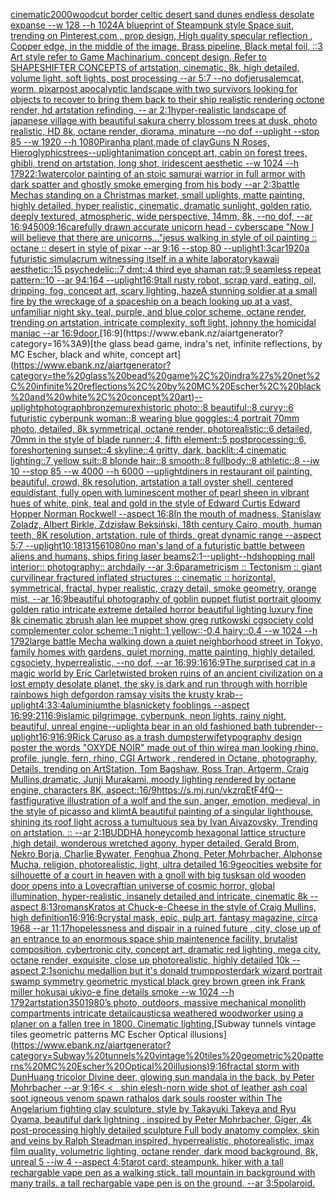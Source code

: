 [cinematic](https://www.ebank.nz/aiartgenerator?category=cinematic)[2000](https://www.ebank.nz/aiartgenerator?category=2000)[woodcut border celtic desert sand dunes endless desolate expanse --w 128 --h 1024](https://www.ebank.nz/aiartgenerator?category=woodcut%20border%20celtic%20desert%20sand%20dunes%20endless%20desolate%20expanse%20--w%20128%20--h%201024)[A blueprint of Steampunk style Space suit,    trending on Pinterest.com  , prop design, High quality specular reflection , Copper  edge, in the middle of the image, Brass pipeline,  Black metal foil,  ::3  Art style refer to Game Machinarium.  concept design, Refer to SHAPESHIFTER CONCEPTS  of artstation, cinematic,  8k, high detailed,  volume light,  soft lights,  post processing    --ar 5:7   --no dof](https://www.ebank.nz/aiartgenerator?category=A%20blueprint%20of%20Steampunk%20style%20Space%20suit%2C%20%20%20%20trending%20on%20Pinterest.com%20%20%2C%20prop%20design%2C%20High%20quality%20specular%20reflection%20%2C%20Copper%20%20edge%2C%20in%20the%20middle%20of%20the%20image%2C%20Brass%20pipeline%2C%20%20Black%20metal%20foil%2C%20%20%3A%3A3%20%20Art%20style%20refer%20to%20Game%20Machinarium.%20%20concept%20design%2C%20Refer%20to%20SHAPESHIFTER%20CONCEPTS%20%20of%20artstation%2C%20cinematic%2C%20%208k%2C%20high%20detailed%2C%20%20volume%20light%2C%20%20soft%20lights%2C%20%20post%20processing%20%20%20%20--ar%205%3A7%20%20%20--no%20dof)[jerusalem](https://www.ebank.nz/aiartgenerator?category=jerusalem)[cat, worm, pixar](https://www.ebank.nz/aiartgenerator?category=cat%2C%20worm%2C%20pixar)[post apocalyptic landscape with two survivors looking for objects to recover to bring them back to their ship realistic rendering octone render, hd artstation refinding, -- ar 2:1](https://www.ebank.nz/aiartgenerator?category=post%20apocalyptic%20landscape%20with%20two%20survivors%20looking%20for%20objects%20to%20recover%20to%20bring%20them%20back%20to%20their%20ship%20realistic%20rendering%20octone%20render%2C%20hd%20artstation%20refinding%2C%20--%20ar%202%3A1)[hyper-realistic landscape of japanese village with beautiful sakura cherry blossom trees at dusk, photo realistic, HD 8k, octane render, diorama, minature --no dof --uplight --stop 85 --w 1920 --h 1080](https://www.ebank.nz/aiartgenerator?category=hyper-realistic%20landscape%20of%20japanese%20village%20with%20beautiful%20sakura%20cherry%20blossom%20trees%20at%20dusk%2C%20photo%20realistic%2C%20HD%208k%2C%20octane%20render%2C%20diorama%2C%20minature%20--no%20dof%20--uplight%20--stop%2085%20--w%201920%20--h%201080)[Piranha plant,made of clay](https://www.ebank.nz/aiartgenerator?category=Piranha%20plant%2Cmade%20of%20clay)[Guns N Roses, Hieroglyphics](https://www.ebank.nz/aiartgenerator?category=Guns%20N%20Roses%2C%20Hieroglyphics)[trees](https://www.ebank.nz/aiartgenerator?category=trees)[--uplight](https://www.ebank.nz/aiartgenerator?category=--uplight)[animation concept art, cabin on forest trees, ghibli, trend on artstation, long shot, iridescent aesthetic --w 1024 --h 1792](https://www.ebank.nz/aiartgenerator?category=animation%20concept%20art%2C%20cabin%20on%20forest%20trees%2C%20ghibli%2C%20trend%20on%20artstation%2C%20long%20shot%2C%20iridescent%20aesthetic%20--w%201024%20--h%201792)[2:1](https://www.ebank.nz/aiartgenerator?category=2%3A1)[watercolor painting of an stoic samurai warrior in full armor with dark spatter and ghostly smoke emerging from his body --ar 2:3](https://www.ebank.nz/aiartgenerator?category=watercolor%20painting%20of%20an%20stoic%20samurai%20warrior%20in%20full%20armor%20with%20dark%20spatter%20and%20ghostly%20smoke%20emerging%20from%20his%20body%20--ar%202%3A3)[battle Mechas standing on a Christmas market, small uplights, matte painting, highly detailed, hyper realistic, cinematic, dramatic sunlight, golden ratio, deeply textured, atmospheric, wide perspective, 14mm, 8k, --no dof, --ar 16:9](https://www.ebank.nz/aiartgenerator?category=battle%20Mechas%20standing%20on%20a%20Christmas%20market%2C%20small%20uplights%2C%20matte%20painting%2C%20highly%20detailed%2C%20hyper%20realistic%2C%20cinematic%2C%20dramatic%20sunlight%2C%20golden%20ratio%2C%20deeply%20textured%2C%20atmospheric%2C%20wide%20perspective%2C%2014mm%2C%208k%2C%20--no%20dof%2C%20--ar%2016%3A9)[4500](https://www.ebank.nz/aiartgenerator?category=4500)[9:16](https://www.ebank.nz/aiartgenerator?category=9%3A16)[carefully drawn accurate unicorn head - cyberscape "Now I will believe that there are unicorns..."](https://www.ebank.nz/aiartgenerator?category=carefully%20drawn%20accurate%20unicorn%20head%20-%20cyberscape%20%22Now%20I%20will%20believe%20that%20there%20are%20unicorns...%22)[jesus walking in style of oil painting :: octane :: desert in style of pixar --ar 9:16 --stop 80 --uplight](https://www.ebank.nz/aiartgenerator?category=jesus%20walking%20in%20style%20of%20oil%20painting%20%3A%3A%20octane%20%3A%3A%20desert%20in%20style%20of%20pixar%20--ar%209%3A16%20--stop%2080%20--uplight)[1:3](https://www.ebank.nz/aiartgenerator?category=1%3A3)[car](https://www.ebank.nz/aiartgenerator?category=car)[1920](https://www.ebank.nz/aiartgenerator?category=1920)[a futuristic simulacrum witnessing itself in a white laboratory](https://www.ebank.nz/aiartgenerator?category=a%20futuristic%20simulacrum%20witnessing%20itself%20in%20a%20white%20laboratory)[kawaii aesthetic::15 psychedelic::7 dmt::4 third eye shaman rat::9 seamless repeat pattern::10  --ar 94:164 --uplight](https://www.ebank.nz/aiartgenerator?category=kawaii%20aesthetic%3A%3A15%20psychedelic%3A%3A7%20dmt%3A%3A4%20third%20eye%20shaman%20rat%3A%3A9%20seamless%20repeat%20pattern%3A%3A10%20%20--ar%2094%3A164%20--uplight)[16:9](https://www.ebank.nz/aiartgenerator?category=16%3A9)[tall rusty robot, scrap yard, eating, oil, dripping, fog, concept art, scary lighting, haze](https://www.ebank.nz/aiartgenerator?category=tall%20rusty%20robot%2C%20scrap%20yard%2C%20eating%2C%20oil%2C%20dripping%2C%20fog%2C%20concept%20art%2C%20scary%20lighting%2C%20haze)[A stunning soldier at a small fire by the wreckage of a spaceship on a beach looking up at a vast, unfamiliar night sky. teal, purple, and blue color scheme, octane render, trending on artstation, intricate complexity, soft light, johnny the homicidal maniac --ar 16:9](https://www.ebank.nz/aiartgenerator?category=A%20stunning%20soldier%20at%20a%20small%20fire%20by%20the%20wreckage%20of%20a%20spaceship%20on%20a%20beach%20looking%20up%20at%20a%20vast%2C%20unfamiliar%20night%20sky.%20teal%2C%20purple%2C%20and%20blue%20color%20scheme%2C%20octane%20render%2C%20trending%20on%20artstation%2C%20intricate%20complexity%2C%20soft%20light%2C%20johnny%20the%20homicidal%20maniac%20--ar%2016%3A9)[door.](https://www.ebank.nz/aiartgenerator?category=door.)[16:9](https://www.ebank.nz/aiartgenerator?category=16%3A9)[the glass bead game, indra's net, infinite reflections, by MC Escher, black and white, concept art](https://www.ebank.nz/aiartgenerator?category=the%20glass%20bead%20game%2C%20indra%27s%20net%2C%20infinite%20reflections%2C%20by%20MC%20Escher%2C%20black%20and%20white%2C%20concept%20art)[--uplight](https://www.ebank.nz/aiartgenerator?category=--uplight)[photograph](https://www.ebank.nz/aiartgenerator?category=photograph)[bronze](https://www.ebank.nz/aiartgenerator?category=bronze)[murex](https://www.ebank.nz/aiartgenerator?category=murex)[historic photo::8 beautiful::8 curvy::6 futuristic cyberpunk woman::8 wearing blue goggles::4 portrait 70mm photo, detailed, 8k symmetrical, octane render, photorealistic::6 detailed, 70mm in the style of blade runner::4, fifth element::5 postprocessing::6, foreshortening sunset::4 skyline::4 gritty, dark, backlit::4 cinematic lighting::7 yellow suit::8 blonde hair::8 smooth::8 fullbody::8 athletic::8 --iw 10 --stop 85 --w 4000 --h 6000 --uplight](https://www.ebank.nz/aiartgenerator?category=historic%20photo%3A%3A8%20beautiful%3A%3A8%20curvy%3A%3A6%20futuristic%20cyberpunk%20woman%3A%3A8%20wearing%20blue%20goggles%3A%3A4%20portrait%2070mm%20photo%2C%20detailed%2C%208k%20symmetrical%2C%20octane%20render%2C%20photorealistic%3A%3A6%20detailed%2C%2070mm%20in%20the%20style%20of%20blade%20runner%3A%3A4%2C%20fifth%20element%3A%3A5%20postprocessing%3A%3A6%2C%20foreshortening%20sunset%3A%3A4%20skyline%3A%3A4%20gritty%2C%20dark%2C%20backlit%3A%3A4%20cinematic%20lighting%3A%3A7%20yellow%20suit%3A%3A8%20blonde%20hair%3A%3A8%20smooth%3A%3A8%20fullbody%3A%3A8%20athletic%3A%3A8%20--iw%2010%20--stop%2085%20--w%204000%20--h%206000%20--uplight)[diners in restaurant oil painting, beautiful, crowd, 8k resolution, artstation a tall oyster shell, centered equidistant, fully open with luminescent mother of pearl sheen in vibrant hues of white, pink, teal and gold  in the style of Edward Curtis Edward Hopper Norman Rockwell --aspect 16:8](https://www.ebank.nz/aiartgenerator?category=diners%20in%20restaurant%20oil%20painting%2C%20beautiful%2C%20crowd%2C%208k%20resolution%2C%20artstation%20a%20tall%20oyster%20shell%2C%20centered%20equidistant%2C%20fully%20open%20with%20luminescent%20mother%20of%20pearl%20sheen%20in%20vibrant%20hues%20of%20white%2C%20pink%2C%20teal%20and%20gold%20%20in%20the%20style%20of%20Edward%20Curtis%20Edward%20Hopper%20Norman%20Rockwell%20--aspect%2016%3A8)[In the mouth of madness, Stanislaw Zoladz, Albert Birkle, Zdzisław Beksiński, 18th century Cairo, mouth, human teeth, 8K resolution, artstation, rule of thirds, great dynamic range --aspect 5:7 --uplight](https://www.ebank.nz/aiartgenerator?category=In%20the%20mouth%20of%20madness%2C%20Stanislaw%20Zoladz%2C%20Albert%20Birkle%2C%20Zdzis%C5%82aw%20Beksi%C5%84ski%2C%2018th%20century%20Cairo%2C%20mouth%2C%20human%20teeth%2C%208K%20resolution%2C%20artstation%2C%20rule%20of%20thirds%2C%20great%20dynamic%20range%20--aspect%205%3A7%20--uplight)[10:18](https://www.ebank.nz/aiartgenerator?category=10%3A18)[13156](https://www.ebank.nz/aiartgenerator?category=13156)[1080](https://www.ebank.nz/aiartgenerator?category=1080)[no man's land of a futuristic battle between aliens and humans, ships firing laser beams](https://www.ebank.nz/aiartgenerator?category=no%20man%27s%20land%20of%20a%20futuristic%20battle%20between%20aliens%20and%20humans%2C%20ships%20firing%20laser%20beams)[2:1](https://www.ebank.nz/aiartgenerator?category=2%3A1)[--uplight](https://www.ebank.nz/aiartgenerator?category=--uplight)[--hd](https://www.ebank.nz/aiartgenerator?category=--hd)[shopping mall interior:: photography:: archdaily --ar 3:6](https://www.ebank.nz/aiartgenerator?category=shopping%20mall%20interior%3A%3A%20photography%3A%3A%20archdaily%20--ar%203%3A6)[parametricism :: Tectonism :: giant curvilinear fractured inflated structures :: cinematic :: horizontal, symmetrical, fractal, hyper realistic, crazy detail, smoke geometry, orange mist,  --ar 16:9](https://www.ebank.nz/aiartgenerator?category=parametricism%20%3A%3A%20Tectonism%20%3A%3A%20giant%20curvilinear%20fractured%20inflated%20structures%20%3A%3A%20cinematic%20%3A%3A%20horizontal%2C%20symmetrical%2C%20fractal%2C%20hyper%20realistic%2C%20crazy%20detail%2C%20smoke%20geometry%2C%20orange%20mist%2C%20%20--ar%2016%3A9)[beautiful photography of goblin puppet flutist portrait gloomy golden ratio intricate extreme detailed horror beautiful lighting luxury fine 8k cinematic zbrush alan lee muppet show greg rutkowski cgsociety cold complementer color scheme::1 night::1 yellow::-0.4 hairy::0.4 --w 1024 --h 1792](https://www.ebank.nz/aiartgenerator?category=beautiful%20photography%20of%20goblin%20puppet%20flutist%20portrait%20gloomy%20golden%20ratio%20intricate%20extreme%20detailed%20horror%20beautiful%20lighting%20luxury%20fine%208k%20cinematic%20zbrush%20alan%20lee%20muppet%20show%20greg%20rutkowski%20cgsociety%20cold%20complementer%20color%20scheme%3A%3A1%20night%3A%3A1%20yellow%3A%3A-0.4%20hairy%3A%3A0.4%20--w%201024%20--h%201792)[large battle Mecha walking down a quiet neighborhood street in Tokyo, family homes with gardens, quiet morning, matte painting, highly detailed, cgsociety, hyperrealistic, --no dof, --ar 16:9](https://www.ebank.nz/aiartgenerator?category=large%20battle%20Mecha%20walking%20down%20a%20quiet%20neighborhood%20street%20in%20Tokyo%2C%20family%20homes%20with%20gardens%2C%20quiet%20morning%2C%20matte%20painting%2C%20highly%20detailed%2C%20cgsociety%2C%20hyperrealistic%2C%20--no%20dof%2C%20--ar%2016%3A9)[9:16](https://www.ebank.nz/aiartgenerator?category=9%3A16)[16:9](https://www.ebank.nz/aiartgenerator?category=16%3A9)[The surprised cat in a magic world by Eric Carle](https://www.ebank.nz/aiartgenerator?category=The%20surprised%20cat%20in%20a%20magic%20world%20by%20Eric%20Carle)[twisted broken ruins of an ancient civilization on a lost empty desolate planet, the sky is dark and run through with horrible rainbows high def](https://www.ebank.nz/aiartgenerator?category=twisted%20broken%20ruins%20of%20an%20ancient%20civilization%20on%20a%20lost%20empty%20desolate%20planet%2C%20the%20sky%20is%20dark%20and%20run%20through%20with%20horrible%20rainbows%20high%20def)[gordon ramsay visits the krusty krab](https://www.ebank.nz/aiartgenerator?category=gordon%20ramsay%20visits%20the%20krusty%20krab)[--uplight](https://www.ebank.nz/aiartgenerator?category=--uplight)[4:3](https://www.ebank.nz/aiartgenerator?category=4%3A3)[3:4](https://www.ebank.nz/aiartgenerator?category=3%3A4)[aluminium](https://www.ebank.nz/aiartgenerator?category=aluminium)[the blasnickety fooblings --aspect 16:9](https://www.ebank.nz/aiartgenerator?category=the%20blasnickety%20fooblings%20--aspect%2016%3A9)[9:21](https://www.ebank.nz/aiartgenerator?category=9%3A21)[16:9](https://www.ebank.nz/aiartgenerator?category=16%3A9)[islamic pilgrimage, cyberpunk, neon lights, rainy night, beautiful, unreal engine](https://www.ebank.nz/aiartgenerator?category=islamic%20pilgrimage%2C%20cyberpunk%2C%20neon%20lights%2C%20rainy%20night%2C%20beautiful%2C%20unreal%20engine)[--uplight](https://www.ebank.nz/aiartgenerator?category=--uplight)[a bear in an old fashioned bath tub](https://www.ebank.nz/aiartgenerator?category=a%20bear%20in%20an%20old%20fashioned%20bath%20tub)[render](https://www.ebank.nz/aiartgenerator?category=render)[--uplight](https://www.ebank.nz/aiartgenerator?category=--uplight)[16:9](https://www.ebank.nz/aiartgenerator?category=16%3A9)[16:9](https://www.ebank.nz/aiartgenerator?category=16%3A9)[Rick Caruso as a trash dumpster](https://www.ebank.nz/aiartgenerator?category=Rick%20Caruso%20as%20a%20trash%20dumpster)[wife](https://www.ebank.nz/aiartgenerator?category=wife)[typography design poster the words "OXYDE NOIR" made out of thin wire](https://www.ebank.nz/aiartgenerator?category=typography%20design%20poster%20the%20words%20%22OXYDE%20NOIR%22%20made%20out%20of%20thin%20wire)[a man looking rhino, profile, jungle, fern, rhino, CGI Artwork , rendered in Octane, photography, Details, trending on ArtStation, Tom Bagshaw, Ross Tran, Artgerm, Craig Mullins,dramatic, Junji Murakami, moody lighting rendered by octane engine, characters 8K, aspect::16/9](https://www.ebank.nz/aiartgenerator?category=a%20man%20looking%20rhino%2C%20profile%2C%20jungle%2C%20fern%2C%20rhino%2C%20CGI%20Artwork%20%2C%20rendered%20in%20Octane%2C%20photography%2C%20Details%2C%20trending%20on%20ArtStation%2C%20Tom%20Bagshaw%2C%20Ross%20Tran%2C%20Artgerm%2C%20Craig%20Mullins%2Cdramatic%2C%20Junji%20Murakami%2C%20moody%20lighting%20rendered%20by%20octane%20engine%2C%20characters%208K%2C%20aspect%3A%3A16/9)[<https://s.mj.run/vkzrqEtF4fQ>](https://www.ebank.nz/aiartgenerator?category=%3Chttps%3A//s.mj.run/vkzrqEtF4fQ%3E)[--fast](https://www.ebank.nz/aiartgenerator?category=--fast)[figurative illustration of a wolf and the sun, anger, emotion, medieval, in the style of picasso and klimt](https://www.ebank.nz/aiartgenerator?category=figurative%20illustration%20of%20a%20wolf%20and%20the%20sun%2C%20anger%2C%20emotion%2C%20medieval%2C%20in%20the%20style%20of%20picasso%20and%20klimt)[A beautiful painting of a singular lighthouse, shining its roof light across a tumultuous sea by Ivan Aivazovsky, Trending on artstation. :: --ar 2:1](https://www.ebank.nz/aiartgenerator?category=A%20beautiful%20painting%20of%20a%20singular%20lighthouse%2C%20shining%20its%20roof%20light%20across%20a%20tumultuous%20sea%20by%20Ivan%20Aivazovsky%2C%20Trending%20on%20artstation.%20%3A%3A%20--ar%202%3A1)[BUDDHA  honeycomb hexagonal lattice structure ,high detail, wonderous wretched agony, hyper detailed, Gerald Brom, Nekro Borja, Charlie Bywater, Fenghua Zhong, Peter Mohrbacher, Alphonse Mucha, religion, photorealistic, light, ultra detailed 16:9](https://www.ebank.nz/aiartgenerator?category=BUDDHA%20%20honeycomb%20hexagonal%20lattice%20structure%20%2Chigh%20detail%2C%20wonderous%20wretched%20agony%2C%20hyper%20detailed%2C%20Gerald%20Brom%2C%20Nekro%20Borja%2C%20Charlie%20Bywater%2C%20Fenghua%20Zhong%2C%20Peter%20Mohrbacher%2C%20Alphonse%20Mucha%2C%20religion%2C%20photorealistic%2C%20light%2C%20ultra%20detailed%2016%3A9)[geocities website for silhouette of a court in heaven with a gnoll with big tusks](https://www.ebank.nz/aiartgenerator?category=geocities%20website%20for%20silhouette%20of%20a%20court%20in%20heaven%20with%20a%20gnoll%20with%20big%20tusks)[an old wooden door opens into a Lovecraftian universe of cosmic horror, global illumination, hyper-realistic, insanely detailed and intricate, cinematic 8k --aspect 8:13](https://www.ebank.nz/aiartgenerator?category=an%20old%20wooden%20door%20opens%20into%20a%20Lovecraftian%20universe%20of%20cosmic%20horror%2C%20global%20illumination%2C%20hyper-realistic%2C%20insanely%20detailed%20and%20intricate%2C%20cinematic%208k%20--aspect%208%3A13)[romans](https://www.ebank.nz/aiartgenerator?category=romans)[Kratos at Chuck-e-Cheese in the style of Craig Mullins, high definition](https://www.ebank.nz/aiartgenerator?category=Kratos%20at%20Chuck-e-Cheese%20in%20the%20style%20of%20Craig%20Mullins%2C%20high%20definition)[16:9](https://www.ebank.nz/aiartgenerator?category=16%3A9)[16:9](https://www.ebank.nz/aiartgenerator?category=16%3A9)[crystal mask, epic, pulp art, fantasy magazine, circa 1968 --ar 11:17](https://www.ebank.nz/aiartgenerator?category=crystal%20mask%2C%20epic%2C%20pulp%20art%2C%20fantasy%20magazine%2C%20circa%201968%20--ar%2011%3A17)[hopelessness and dispair in a ruined future , city, close up of an entrance to an enormous space ship maintenence facility, brutalist composition, cybertronic city, concept art, dramatic red lighting, mega city, octane render, exquisite, close up photorealistic, highly detailed 10k --aspect 2:1](https://www.ebank.nz/aiartgenerator?category=hopelessness%20and%20dispair%20in%20a%20ruined%20future%20%2C%20city%2C%20close%20up%20of%20an%20entrance%20to%20an%20enormous%20space%20ship%20maintenence%20facility%2C%20brutalist%20composition%2C%20cybertronic%20city%2C%20concept%20art%2C%20dramatic%20red%20lighting%2C%20mega%20city%2C%20octane%20render%2C%20exquisite%2C%20close%20up%20photorealistic%2C%20highly%20detailed%2010k%20--aspect%202%3A1)[sonichu medallion but it's donald trump](https://www.ebank.nz/aiartgenerator?category=sonichu%20medallion%20but%20it%27s%20donald%20trump)[poster](https://www.ebank.nz/aiartgenerator?category=poster)[dark wizard portrait swamp  symmetry geometric mystical black grey brown green ink Frank miller hokusai ukiyo-e fine details smoke --w 1024 --h 1792](https://www.ebank.nz/aiartgenerator?category=dark%20wizard%20portrait%20swamp%20%20symmetry%20geometric%20mystical%20black%20grey%20brown%20green%20ink%20Frank%20miller%20hokusai%20ukiyo-e%20fine%20details%20smoke%20--w%201024%20--h%201792)[artstation](https://www.ebank.nz/aiartgenerator?category=artstation)[350](https://www.ebank.nz/aiartgenerator?category=350)[1980’s photo, outdoors, massive mechanical monolith compartments intricate detail](https://www.ebank.nz/aiartgenerator?category=1980%E2%80%99s%20photo%2C%20outdoors%2C%20massive%20mechanical%20monolith%20compartments%20intricate%20detail)[caustics](https://www.ebank.nz/aiartgenerator?category=caustics)[a weathered woodworker using a planer on a fallen tree in 1800. Cinematic lighting.](https://www.ebank.nz/aiartgenerator?category=a%20weathered%20woodworker%20using%20a%20planer%20on%20a%20fallen%20tree%20in%201800.%20Cinematic%20lighting.)[Subway tunnels vintage tiles geometric patterns MC Escher Optical illusions](https://www.ebank.nz/aiartgenerator?category=Subway%20tunnels%20vintage%20tiles%20geometric%20patterns%20MC%20Escher%20Optical%20illusions)[9:16](https://www.ebank.nz/aiartgenerator?category=9%3A16)[fractal storm with DunHuang tricolor Divine deer, glowing sun mandala in the back, by Peter Mohrbacher  --ar 9:16](https://www.ebank.nz/aiartgenerator?category=fractal%20storm%20with%20DunHuang%20tricolor%20Divine%20deer%2C%20glowing%20sun%20mandala%20in%20the%20back%2C%20by%20Peter%20Mohrbacher%20%20--ar%209%3A16)[< < , shin elesh-norn wide shot of leather ash coal soot igneous venom spawn rathalos dark souls rooster within The Angelarium fighting clay sculpture, style by Takayuki Takeya and Ryu Oyama, beautiful dark lightning , inspired by Peter Mohrbacher, Giger, 4k post-processing highly detailed sculpture Full body anatomy complex, skin and veins by Ralph Steadman inspired, hyperrealistic, photorealistic, imax film quality, volumetric lighting, octane render, dark mood background, 8k, unreal 5 --iw 4 --aspect 4:5](https://www.ebank.nz/aiartgenerator?category=%3C%20%3C%20%2C%20shin%20elesh-norn%20wide%20shot%20of%20leather%20ash%20coal%20soot%20igneous%20venom%20spawn%20rathalos%20dark%20souls%20rooster%20within%20The%20Angelarium%20fighting%20clay%20sculpture%2C%20style%20by%20Takayuki%20Takeya%20and%20Ryu%20Oyama%2C%20beautiful%20dark%20lightning%20%2C%20inspired%20by%20Peter%20Mohrbacher%2C%20Giger%2C%204k%20post-processing%20highly%20detailed%20sculpture%20Full%20body%20anatomy%20complex%2C%20skin%20and%20veins%20by%20Ralph%20Steadman%20inspired%2C%20hyperrealistic%2C%20photorealistic%2C%20imax%20film%20quality%2C%20volumetric%20lighting%2C%20octane%20render%2C%20dark%20mood%20background%2C%208k%2C%20unreal%205%20--iw%204%20--aspect%204%3A5)[](https://www.ebank.nz/aiartgenerator?category=)[tarot card: steampunk. hiker with a tall rechargable vape pen as a walking stick. tall mountain in background with many trails. a tall rechargable vape pen is on the ground. --ar 3:5](https://www.ebank.nz/aiartgenerator?category=tarot%20card%3A%20steampunk.%20hiker%20with%20a%20tall%20rechargable%20vape%20pen%20as%20a%20walking%20stick.%20tall%20mountain%20in%20background%20with%20many%20trails.%20a%20tall%20rechargable%20vape%20pen%20is%20on%20the%20ground.%20--ar%203%3A5)[polaroid.](https://www.ebank.nz/aiartgenerator?category=polaroid.)